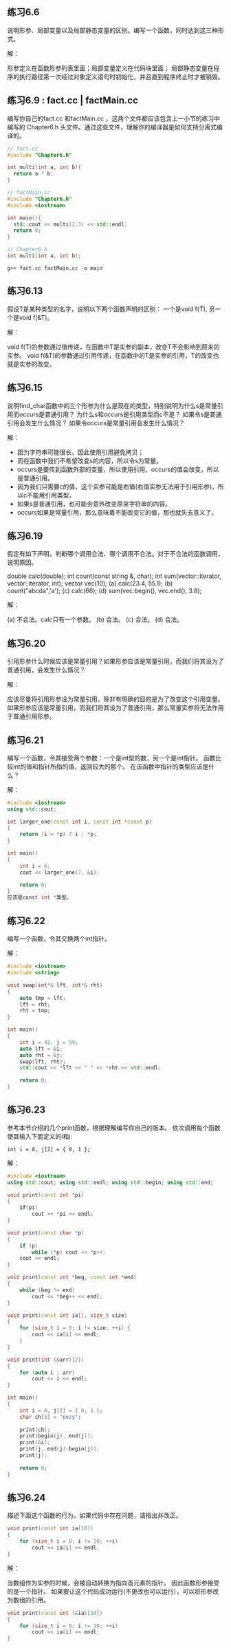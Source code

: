 ## 练习6.6

说明形参、局部变量以及局部静态变量的区别。编写一个函数，同时达到这三种形式。

解：

形参定义在函数形参列表里面；局部变量定义在代码块里面； 局部静态变量在程序的执行路径第一次经过对象定义语句时初始化，并且直到程序终止时才被销毁。

## 练习6.9 : fact.cc | factMain.cc
编写你自己的fact.cc 和factMain.cc ，这两个文件都应该包含上一小节的练习中编写的 Chapter6.h 头文件。通过这些文件，理解你的编译器是如何支持分离式编译的。

```cpp
// fact.cc
#include "Chapter6.h"

int multi(int a, int b){
  return a * b;
}

// factMain.cc
#include "Chapter6.h"
#include <iostream>

int main(){
  std::cout << multi(2,3) << std::endl;
  return 0;
}

// Chapter6.h
int multi(int a, int b);
```

```
g++ fact.cc factMain.cc -o main
```

## 练习6.13
假设T是某种类型的名字，说明以下两个函数声明的区别： 一个是void f(T), 另一个是void f(&T)。

解：

void f(T)的参数通过值传递，在函数中T是实参的副本，改变T不会影响到原来的实参。 void f(&T)的参数通过引用传递，在函数中的T是实参的引用，T的改变也就是实参的改变。

## 练习6.15
说明find_char函数中的三个形参为什么是现在的类型，特别说明为什么s是常量引用而occurs是普通引用？ 为什么s和occurs是引用类型而c不是？ 如果令s是普通引用会发生什么情况？ 如果令occurs是常量引用会发生什么情况？

解：

 - 因为字符串可能很长，因此使用引用避免拷贝；
 - 而在函数中我们不希望改变s的内容，所以令s为常量。
 - occurs是要传到函数外部的变量，所以使用引用，occurs的值会改变，所以是普通引用。
 - 因为我们只需要c的值，这个实参可能是右值(右值实参无法用于引用形参)，所以c不能用引用类型。
 - 如果s是普通引用，也可能会意外改变原来字符串的内容。
 - occurs如果是常量引用，那么意味着不能改变它的值，那也就失去意义了。

## 练习6.19
假定有如下声明，判断哪个调用合法、哪个调用不合法。对于不合法的函数调用，说明原因。

double calc(double);
int count(const string &, char);
int sum(vector<int>::iterator, vector<int>::iterator, int);
vector<int> vec(10);
(a) calc(23.4, 55.1);
(b) count("abcda",'a');
(c) calc(66);
(d) sum(vec.begin(), vec.end(), 3.8);

解：

(a) 不合法。calc只有一个参数。
(b) 合法。
(c) 合法。
(d) 合法。

## 练习6.20

引用形参什么时候应该是常量引用？如果形参应该是常量引用，而我们将其设为了普通引用，会发生什么情况？

解：

应该尽量将引用形参设为常量引用，除非有明确的目的是为了改变这个引用变量。 如果形参应该是常量引用，而我们将其设为了普通引用，那么常量实参将无法作用于普通引用形参。

## 练习6.21
编写一个函数，令其接受两个参数：一个是int型的数，另一个是int指针。 函数比较int的值和指针所指的值，返回较大的那个。 在该函数中指针的类型应该是什么？

解：

```cpp
#include <iostream>
using std::cout;

int larger_one(const int i, const int *const p)
{
    return (i > *p) ? i : *p;
}

int main()
{
    int i = 6;
    cout << larger_one(7, &i);

    return 0;
}
应该是const int *类型。
```

## 练习6.22

编写一个函数，令其交换两个int指针。

解：

```cpp
#include <iostream>
#include <string>

void swap(int*& lft, int*& rht)
{
    auto tmp = lft;
    lft = rht;
    rht = tmp;
}

int main()
{
    int i = 42, j = 99;
    auto lft = &i;
    auto rht = &j;
    swap(lft, rht);
    std::cout << *lft << " " << *rht << std::endl;

    return 0;
}
```

## 练习6.23

参考本节介绍的几个print函数，根据理解编写你自己的版本。 依次调用每个函数使其输入下面定义的i和j:

```int i = 0, j[2] = { 0, 1 };```

解：

```cpp
#include <iostream>
using std::cout; using std::endl; using std::begin; using std::end;

void print(const int *pi)
{
    if(pi)
        cout << *pi << endl;
}

void print(const char *p)
{
    if (p)
        while (*p) cout << *p++;
    cout << endl;
}

void print(const int *beg, const int *end)
{
    while (beg != end)
        cout << *beg++ << endl;
}

void print(const int ia[], size_t size)
{
    for (size_t i = 0; i != size; ++i) {
        cout << ia[i] << endl;
    }
}

void print(int (&arr)[2])
{
    for (auto i : arr)
        cout << i << endl;
}

int main()
{
    int i = 0, j[2] = { 0, 1 };
    char ch[5] = "pezy";
    
    print(ch);
    print(begin(j), end(j));
    print(&i);
    print(j, end(j)-begin(j));
    print(j);
    
    return 0;
}
```

## 练习6.24

描述下面这个函数的行为。如果代码中存在问题，请指出并改正。

```cpp
void print(const int ia[10])
{
	for (size_t i = 0; i != 10; ++i)
		cout << ia[i] << endl;
}
```

解：

当数组作为实参的时候，会被自动转换为指向首元素的指针。 因此函数形参接受的是一个指针。 如果要让这个代码成功运行(不更改也可以运行），可以将形参改为数组的引用。

```cpp
void print(const int (&ia)[10])
{
	for (size_t i = 0; i != 10; ++i)
		cout << ia[i] << endl;
}
```